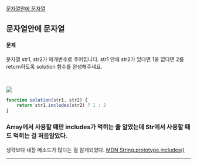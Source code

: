 [문자열안에 문자열](https://school.programmers.co.kr/learn/courses/30/lessons/120908)
## 문자열안에 문자열
#### 문제
문자열 str1, str2가 매개변수로 주어집니다. str1 안에 str2가 있다면 1을 없다면 2를 return하도록 solution 함수를 완성해주세요.

<br/>

![](https://velog.velcdn.com/images/jkang4531/post/5e4dc1d8-5dfb-44b6-b32a-d9f79e100fe9/image.png)

```javascript
function solution(str1, str2) {
    return str1.includes(str2) ? 1 : 2
}
```
### Array에서 사용할 때만 includes가 먹히는 줄 알았는데 Str에서 사용할 때도 먹히는 걸 처음알았다.
생각보다 내장 메소드가 많다는 걸 알게되었다.
[MDN String.prototype.includes()](https://developer.mozilla.org/ko/docs/Web/JavaScript/Reference/Global_Objects/String/includes)

---

